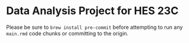 # Data Analysis Project for HES 23C
Please be sure to `brew install pre-commit` before attempting to run any `main.rmd` code chunks or committing to the origin.
